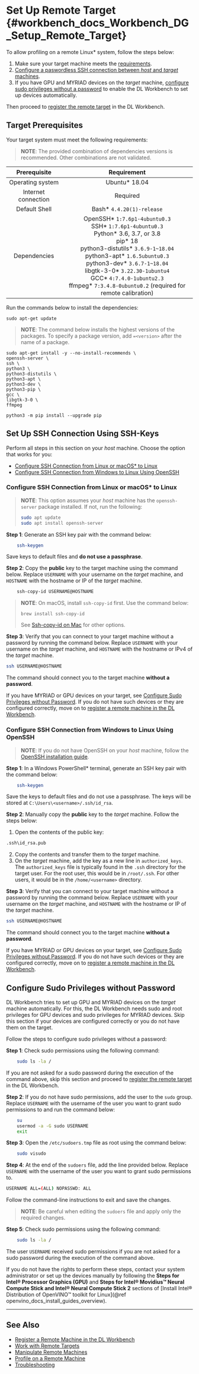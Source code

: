 # Set Up Remote Target {#workbench_docs_Workbench_DG_Setup_Remote_Target}

To allow profiling on a remote Linux\* system, follow the steps below:

1. Make sure your target machine meets the <a href="#prerequisites">requirements</a>.
2. <a href="#ssh">Configure a paswordless SSH connection between *host* and *target* machines</a>.
3. If you have GPU and MYRIAD devices on the *target* machine, <a href="#sudo">configure sudo
   privileges without a password</a> to enable the DL Workbench to set up devices automatically.

Then proceed to [register the remote target](Add_Remote_Target.md) in the DL
Workbench.

## <a name="prerequisites">Target Prerequisites</a>

Your target system must meet the following requirements:

> **NOTE**: The provided combination of dependencies versions is recommended. 
> Other combinations are not validated.

Prerequisite | Requirement
:---:|:---:
Operating system| Ubuntu\* 18.04
Internet connection | Required
Default Shell | Bash\* `4.4.20(1)-release`
Dependencies | OpenSSH\* `1:7.6p1-4ubuntu0.3`<br>SSH\* `1:7.6p1-4ubuntu0.3`<br>Python\* 3.6, 3.7, or 3.8<br> pip\* 18<br>python3-distutils\* `3.6.9-1~18.04`<br>python3-apt\* `1.6.5ubuntu0.3`<br>python3-dev\* `3.6.7-1~18.04`<br>libgtk-3-0\* `3.22.30-1ubuntu4`<br>GCC\* `4:7.4.0-1ubuntu2.3`<br>ffmpeg\* `7:3.4.8-0ubuntu0.2` (required for remote calibration)

Run the commands below to install the dependencies: 
```
sudo apt-get update
```

> **NOTE**: The command below installs the highest versions of the packages.
> To specify a package version, add `=<version>` after the name of a package.

```
sudo apt-get install -y --no-install-recommends \
openssh-server \
ssh \
python3 \
python3-distutils \
python3-apt \
python3-dev \
python3-pip \
gcc \
libgtk-3-0 \
ffmpeg
```
```
python3 -m pip install --upgrade pip
```

## <a name="ssh">Set Up SSH Connection Using SSH-Keys</a>

Perform all steps in this section on your *host* machine. Choose the option that works for you:
* <a href="#linux">Configure SSH Connection from Linux or macOS* to Linux</a>
* <a href="#win-ssh">Configure SSH Connection from Windows to Linux Using OpenSSH</a>

### <a name="linux">Configure SSH Connection from Linux or macOS* to Linux</a>

> **NOTE**: This option assumes your *host* machine has the `openssh-server` package installed. If
> not, run the following:
> ```sh
> sudo apt update
> sudo apt install openssh-server
> ```

**Step 1**: Generate an SSH key pair with the command below:
```sh
    ssh-keygen
```
Save keys to default files and **do not use a passphrase**.

**Step 2**: Copy the **public** key to the target machine using the command below. Replace `USERNAME` with your username on the *target* machine, and `HOSTNAME`
with the hostname or IP of the *target* machine.
```sh
    ssh-copy-id USERNAME@HOSTNAME
```
> **NOTE**: On macOS, install `ssh-copy-id` first. Use the command below:
> ```
> brew install ssh-copy-id
> ```
> See [Ssh-copy-id on Mac](https://www.ssh.com/ssh/copy-id#ssh-copy-id-on-mac) for other options.

**Step 3**: Verify that you can connect to your target machine without a password by running the command
   below. Replace `USERNAME` with your username on the *target* machine, and `HOSTNAME` with the
   hostname or IPv4 of the *target* machine.
```sh
ssh USERNAME@HOSTNAME
```
The command should connect you to the target machine **without a password**.

If you have MYRIAD or GPU devices on your target, see <a href="#sudo">Configure Sudo Privileges without Password</a>. If you do not have such devices or they are configured correctly, move on to [register a remote machine in the DL Workbench](Add_Remote_Target.md).

### <a name="win-ssh">Configure SSH Connection from Windows to Linux Using OpenSSH</a>

> **NOTE**: If you do not have OpenSSH on your *host* machine, follow the 
> [OpenSSH installation guide](https://docs.microsoft.com/en-us/windows-server/administration/openssh/openssh_install_firstuse).

**Step 1**: In a Windows PowerShell\* terminal, generate an SSH key pair with the command below:
```sh
    ssh-keygen
```
Save the keys to default files and do not use a passphrase. The keys will be stored at
`C:\Users\<username>/.ssh/id_rsa`.

**Step 2**: Manually copy the **public** key to the *target* machine. Follow the steps below:  
1. Open the contents of the public key: 
```sh 
.ssh\id_rsa.pub
```
2. Copy the contents and transfer them to the *target* machine.
3. On the *target* machine, add the key as a new line in `authorized_keys`. The `authorized_keys`
   file is typically found in the `.ssh` directory for the target user. For the root user, this
   would be in `/root/.ssh`. For other users, it would be in the `/home/<username>` directory.

**Step 3**: Verify that you can connect to your target machine without a password by running the
command below. Replace `USERNAME` with your username on the *target* machine, and `HOSTNAME` with
the hostname or IP of the *target* machine. 
```sh
ssh USERNAME@HOSTNAME
```
The command should connect you to the target machine **without a password**.

If you have MYRIAD or GPU devices on your target, see <a href="#sudo">Configure Sudo Privileges without Password</a>. If you do not have such devices or they are configured correctly, move on to [register a remote machine in the DL Workbench](Add_Remote_Target.md).

## <a name="sudo">Configure Sudo Privileges without Password</a>

DL Workbench tries to set up GPU and MYRIAD devices on the *target* machine automatically. For this, the DL Workbench needs sudo and root privileges for GPU devices and sudo privileges for MYRIAD devices. Skip this section if your devices are configured correctly or you do
not have them on the target.

Follow the steps to configure sudo privileges without a password:

**Step 1**: Check sudo permissions using the following command:
```sh
    sudo ls -la /
```
If you are not asked for a sudo password during the execution of the command above, skip this
section and proceed to [register the remote target](Add_Remote_Target.md) in the
DL Workbench.

**Step 2**: If you do not have sudo permissions, add the user to the `sudo` group. Replace `USERNAME`
   with the username of the user you want to grant sudo permissions to and run the command below:
```sh
    su
    usermod -a -G sudo USERNAME
    exit
```

**Step 3**: Open the `/etc/sudoers.tmp` file as root using the command below:
```sh
    sudo visudo
```

**Step 4**: At the end of the `sudoers` file, add the line provided below. Replace `USERNAME` with the
   username of the user you want to grant sudo permissions to.
```sh
USERNAME ALL=(ALL) NOPASSWD: ALL
```
Follow the command-line instructions to exit and save the changes.

> **NOTE**: Be careful when editing the `sudoers` file and apply only the required changes.

**Step 5**: Check sudo permissions using the following command:
```sh
    sudo ls -la /
```
The user `USERNAME` received sudo permissions if you are not asked for a sudo password during the
execution of the command above.

If you do not have the rights to perform these steps, contact your system administrator or set up
the devices manually by following the **Steps for Intel® Processor Graphics (GPU)** and **Steps for
Intel® Movidius™ Neural Compute Stick and Intel® Neural Compute Stick 2** sections of 
[Install Intel® Distribution of OpenVINO™ toolkit for Linux](@ref openvino_docs_install_guides_overview).

---
## See Also

* [Register a Remote Machine in the DL Workbench](Add_Remote_Target.md)
* [Work with Remote Targets](Remote_Profiling.md)
* [Manipulate Remote Machines](Remote_Machines.md)
* [Profile on a Remote Machine](Profile_on_Remote_Machine.md)
* [Troubleshooting](Troubleshooting.md)